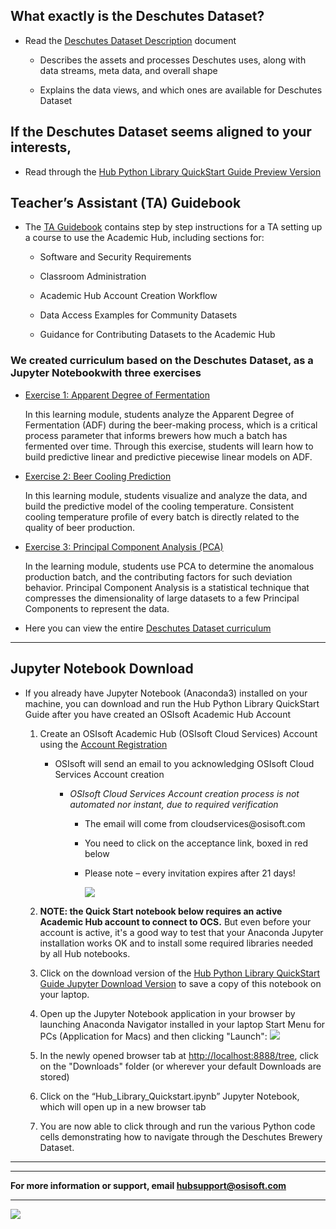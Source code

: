 
## **What exactly is the Deschutes Dataset?**

-   Read the [Deschutes Dataset
    Description](https://data.academic.osisoft.com/nbviewer/github/academic-hub/datasets/blob/master/Brewery_Dataset_Doc.ipynb)
    document

    -   Describes the assets and processes Deschutes uses, along with data
        streams, meta data, and overall shape

    -   Explains the data views, and which ones are available for Deschutes
        Dataset

## **If the Deschutes Dataset seems aligned to your interests,**

-   Read through the [Hub Python Library QuickStart Guide Preview
    Version](https://data.academic.osisoft.com/nbviewer/github/academic-hub/datasets/blob/master/Hub_Library_Quickstart.ipynb)

## **Teacher’s Assistant (TA) Guidebook**

-   The [TA
    Guidebook](https://academichub.blob.core.windows.net/hub/OSIsoft%20Academic%20Hub%20-%20TA%20Guidebook%20-%20General%20Distribution.pdf)
    contains step by step instructions for a TA setting up a course to use the
    Academic Hub, including sections for:

    -   Software and Security Requirements

    -   Classroom Administration

    -   Academic Hub Account Creation Workflow

    -   Data Access Examples for Community Datasets

    -   Guidance for Contributing Datasets to the Academic Hub

### **We created curriculum based on the Deschutes Dataset, as a Jupyter Notebookwith three exercises**

-   [Exercise 1: Apparent Degree of
    Fermentation](https://data.academic.osisoft.com/nbviewer/url/localhost:8000/DESCHUTES_GUIDE.ipynb#exercise1)

    In this learning module, students analyze the Apparent Degree of
    Fermentation (ADF) during the beer-making process, which is a critical
    process parameter that informs brewers how much a batch has fermented over
    time. Through this exercise, students will learn how to build predictive
    linear and predictive piecewise linear models on ADF.

-   [Exercise 2: Beer Cooling
    Prediction](https://data.academic.osisoft.com/nbviewer/url/localhost:8000/DESCHUTES_GUIDE.ipynb#exercise2)

    In this learning module, students visualize and analyze the data, and build
    the predictive model of the cooling temperature. Consistent cooling
    temperature profile of every batch is directly related to the quality of
    beer production.

-   [Exercise 3: Principal Component Analysis
    (PCA)](https://data.academic.osisoft.com/nbviewer/url/localhost:8000/DESCHUTES_GUIDE.ipynb#exercise3)

    In the learning module, students use PCA to determine the anomalous
    production batch, and the contributing factors for such deviation behavior.
    Principal Component Analysis is a statistical technique that compresses the
    dimensionality of large datasets to a few Principal Components to represent
    the data.

-   Here you can view the entire [Deschutes Dataset
    curriculum](https://data.academic.osisoft.com/nbviewer/url/localhost:8000/DESCHUTES_GUIDE.ipynb)

---

## Jupyter Notebook Download

-   If you already have Jupyter Notebook (Anaconda3) installed on your machine,
    you can download and run the Hub Python Library QuickStart Guide after you
    have created an OSIsoft Academic Hub Account

    1.  Create an OSIsoft Academic Hub (OSIsoft Cloud Services) Account using
        the [Account Registration](https://academic.osisoft.com/individual)

        -   OSIsoft will send an email to you acknowledging OSIsoft Cloud
            Services Account creation

            -   *OSIsoft Cloud Services Account creation process is not
                automated nor instant, due to required verification*

                -   The email will come from cloudservices\@osisoft.com

                -   You need to click on the acceptance link, boxed in red below

                -   Please note – every invitation expires after 21 days!

                    ![](https://academichub.blob.core.windows.net/hub/media/ef6ae0018ae6bf116dfd2bc43e4eba3e.png)

    2. **NOTE: the Quick Start notebook below requires an active Academic Hub account to connect to OCS.** But even before your account is active, it's a good way to test that your Anaconda Jupyter installation works OK and to install some required libraries needed by all Hub notebooks. 

    3. Click on the download version of the [Hub Python Library QuickStart
        Guide Jupyter Download
        Version](https://academichub.blob.core.windows.net/hub/Hub_Library_Quickstart.ipynb) to save a copy of this notebook on your laptop. 

    3.  Open up the Jupyter Notebook application in your browser by launching Anaconda Navigator installed in your laptop Start Menu for PCs (Application for Macs) and then clicking "Launch": 
    ![](https://academichub.blob.core.windows.net/hub/media/anaconda-jupyter-launch.png)

    4.  In the newly opened browser tab at <http://localhost:8888/tree>, click on the "Downloads" folder (or wherever your default Downloads are stored)

    5.  Click on the “Hub_Library_Quickstart.ipynb” Jupyter Notebook, which
        will open up in a new browser tab

    6.  You are now able to click through and run the various Python code
        cells demonstrating how to navigate through the Deschutes Brewery
        Dataset.

---

---
**For more information or support, email hubsupport@osisoft.com**

---

![](https://academichub.blob.core.windows.net/hub/media/2bfcb8ceb5893abdbb0a691cf21b0cd3.png)

